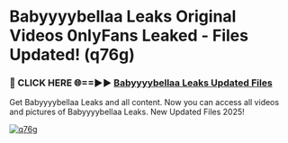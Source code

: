 # Babyyyybellaa Leaks Original Videos 0nlyFans Leaked - Files Updated! (q76g)

<h3>🔴 CLICK HERE 🌐==►► <a href="https://tinyurl.com/x26r9saj" rel="nofollow">Babyyyybellaa Leaks Updated Files</a></h3>

Get Babyyyybellaa Leaks and all content. Now you can access all videos and pictures of Babyyyybellaa Leaks. New Updated Files 2025!

[![q76g](https://i.imgur.com/LkgZPqh.gif)](https://tinyurl.com/x26r9saj)
